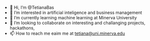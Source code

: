 - 👋 Hi, I’m @TetianaBas
- 👀 I’m interested in artificial inteligence and business management
- 🌱 I’m currently learning machine learning at Minerva University
- 💞️ I’m looking to collaborate on interesting and challanging projects, hackathons, 
- 📫 How to reach me eaim me at tetiana@uni.minerva.edu

<!---
TetianaBas/TetianaBas is a ✨ special ✨ repository because its `README.md` (this file) appears on your GitHub profile.
You can click the Preview link to take a look at your changes.
--->
